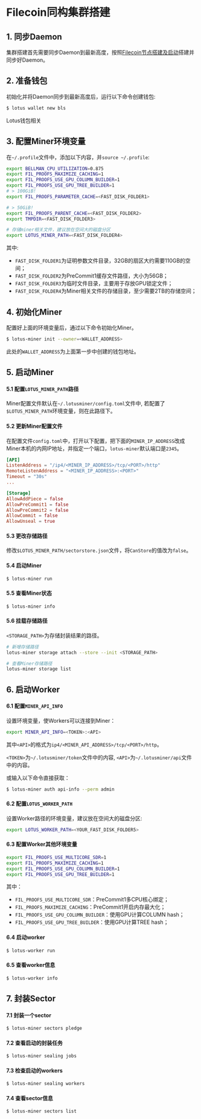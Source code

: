 # Filecoin同构集群搭建

## 1. 同步Daemon
集群搭建首先需要同步Daemon到最新高度，按照[Filecoin节点搭建及启动](./daemon-deployment.md)搭建并同步好Daemon。

## 2. 准备钱包
初始化并将Daemon同步到最新高度后，运行以下命令创建钱包:
```sh
$ lotus wallet new bls
```
Lotus钱包相关

## 3. 配置Miner环境变量
在`~/.profile`文件中，添加以下内容，并`source ~/.profile`:
```sh
export BELLMAN_CPU_UTILIZATION=0.875
export FIL_PROOFS_MAXIMIZE_CACHING=1
export FIL_PROOFS_USE_GPU_COLUMN_BUILDER=1
export FIL_PROOFS_USE_GPU_TREE_BUILDER=1
# > 100GiB!
export FIL_PROOFS_PARAMETER_CACHE=<FAST_DISK_FOLDER1>

# > 50GiB!
export FIL_PROOFS_PARENT_CACHE=<FAST_DISK_FOLDER2>
export TMPDIR=<FAST_DISK_FOLDER3>

# 存储miner相关文件，建议放在空间大的磁盘分区
export LOTUS_MINER_PATH=<FAST_DISK_FOLDER4>
```
其中:
- `FAST_DISK_FOLDER1`为证明参数文件目录，32GB的扇区大约需要110GB的空间；
- `FAST_DISK_FOLDER2`为PreCommit1缓存文件路径，大小为56GB；
- `FAST_DISK_FOLDER3`为临时文件目录，主要用于存放GPU锁定文件；
- `FAST_DISK_FOLDER4`为Miner相关文件的存储目录，至少需要2TB的存储空间；

## 4. 初始化Miner
配置好上面的环境变量后，通过以下命令初始化Miner。
```sh
$ lotus-miner init --owner=<WALLET_ADDRESS>
```
此处的`WALLET_ADDRESS`为上面第一步中创建的钱包地址。

## 5. 启动Miner
#### 5.1 配置`LOTUS_MINER_PATH`路径
Miner配置文件默认在`~/.lotusminer/config.toml`文件中, 若配置了`$LOTUS_MINER_PATH`环境变量，则在此路径下。

#### 5.2 更新Miner配置文件
在配置文件`config.toml`中，打开以下配置，把下面的`MINER_IP_ADDRESS`改成Miner本机的内网IP地址，并指定一个端口，`lotus-miner`默认端口是`2345`。
```toml
[API]
ListenAddress = "/ip4/<MINER_IP_ADDRESS>/tcp/<PORT>/http"
RemoteListenAddress = "<MINER_IP_ADDRESS>:<PORT>"
Timeout = "30s"
...

[Storage]
AllowAddPiece = false
AllowPreCommit1 = false
AllowPreCommit2 = false
AllowCommit = false
AllowUnseal = true
```

#### 5.3 更改存储路径
修改`$LOTUS_MINER_PATH/sectorstore.json`文件，将`CanStore`的值改为`false`。

#### 5.4 启动Miner
```sh
$ lotus-miner run
```

#### 5.5 查看Miner状态
```sh
$ lotus-miner info
```

#### 5.6 挂载存储路径
`<STORAGE_PATH>`为存储封装结果的路径。
```sh
# 新增存储路径
lotus-miner storage attach --store --init <STORAGE_PATH>

# 查看Miner存储路径
lotus-miner storage list
```

## 6. 启动Worker
#### 6.1 配置`MINER_API_INFO`
设置环境变量，使Workers可以连接到Miner：

```sh
export MINER_API_INFO=<TOKEN>:<API>
```
其中`<API>`的格式为`ip4/<MINER_API_ADDRESS>/tcp/<PORT>/http`。

`<TOKEN>`为`~/.lotusminer/token`文件中的内容, `<API>`为`~/.lotusminer/api`文件中的内容。

或输入以下命令直接获取：
```sh
$ lotus-miner auth api-info --perm admin
```
#### 6.2 配置`LOTUS_WORKER_PATH`
设置Worker路径的环境变量，建议放在空间大的磁盘分区:
```sh
export LOTUS_WORKER_PATH=<YOUR_FAST_DISK_FOLDER5> 
```

#### 6.3 配置Worker其他环境变量
```sh
export FIL_PROOFS_USE_MULTICORE_SDR=1
export FIL_PROOFS_MAXIMIZE_CACHING=1
export FIL_PROOFS_USE_GPU_COLUMN_BUILDER=1
export FIL_PROOFS_USE_GPU_TREE_BUILDER=1
```
其中：
- `FIL_PROOFS_USE_MULTICORE_SDR`：PreCommit1多CPU核心绑定；
- `FIL_PROOFS_MAXIMIZE_CACHING`：PreCommit1开启内存最大化；
- `FIL_PROOFS_USE_GPU_COLUMN_BUILDER`：使用GPU计算COLUMN hash；
- `FIL_PROOFS_USE_GPU_TREE_BUILDER`：使用GPU计算TREE hash；

#### 6.4 启动worker
```sh
$ lotus-worker run
```

#### 6.5 查看worker信息
```sh
$ lotus-worker info
```

## 7. 封装Sector
#### 7.1 封装一个sector
```sh
$ lotus-miner sectors pledge
```

#### 7.2 查看启动的封装任务
```sh
$ lotus-miner sealing jobs
```

#### 7.3 检查启动的workers
```sh
$ lotus-miner sealing workers
```

#### 7.4 查看sector信息
```sh
$ lotus-miner sectors list
```